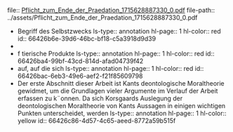 file:: [Pflicht_zum_Ende_der_Praedation_1715628887330_0.pdf](../assets/Pflicht_zum_Ende_der_Praedation_1715628887330_0.pdf)
file-path:: ../assets/Pflicht_zum_Ende_der_Praedation_1715628887330_0.pdf

- Begriff des Selbstzwecks
  ls-type:: annotation
  hl-page:: 1
  hl-color:: red
  id:: 66426b6e-39d6-46bc-bf18-c5a3918d9d39
-
- f tierische Produkte
  ls-type:: annotation
  hl-page:: 1
  hl-color:: red
  id:: 66426ba4-99bf-43cd-814d-afad04739f42
- auf, auf die sich 
  ls-type:: annotation
  hl-page:: 1
  hl-color:: red
  id:: 66426bac-6eb3-49e6-aef2-f21f85609798
- Der erste Abschnitt dieser Arbeit ist Kants deontologische Moraltheorie gewidmet, um die Grundlagen vieler Argumente im Verlauf der Arbeit erfassen zu k¨onnen. Da sich Korsgaards Auslegung der deontologischen Moraltheorie von Kants Aussagen in einigen wichtigen Punkten unterscheidet, werden
  ls-type:: annotation
  hl-page:: 1
  hl-color:: yellow
  id:: 66426c86-4d57-4c65-aeed-8772a59b515f